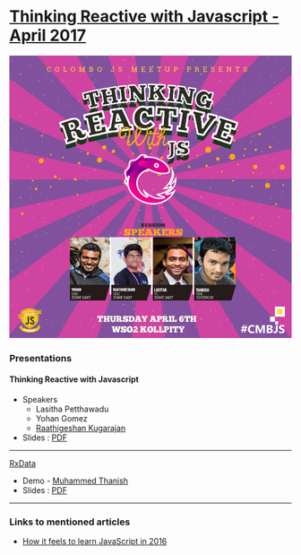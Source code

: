 [Thinking Reactive with Javascript - April 2017](http://bit.ly/withRxJS)
==================

![Thinking Reactive with Javascript](https://github.com/CMBJS/Meetups/blob/master/April%20-%202017/RxJS.jpg?raw=true)

### Presentations ###

#### Thinking Reactive with Javascript ####
* Speakers
	- Lasitha Petthawadu
	- Yohan Gomez
	- [Raathigeshan Kugarajan](https://github.com/Raathigesh)
* Slides : [PDF](https://github.com/CMBJS/Meetups/raw/master/April%20-%202017/rx_js.pdf)

----

[RxData](https://github.com/cinergix/rxdata)
* Demo - [Muhammed Thanish](https://github.com/mnmtanish)
* Slides : [PDF](https://github.com/CMBJS/Meetups/raw/master/April%20-%202017/rxdata.pdf)

----

### Links to mentioned articles ###

* [How it feels to learn JavaScript in 2016](https://hackernoon.com/how-it-feels-to-learn-javascript-in-2016-d3a717dd577f)
